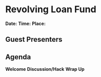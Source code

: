 # Revolving Loan Fund

**Date:**
**Time:** 
**Place:**

## Guest Presenters

## Agenda

**Welcome** 
**Discussion/Hack**
**Wrap Up**
